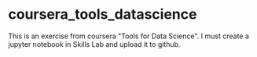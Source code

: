 # coursera_tools_datascience
This is an exercise from coursera "Tools for Data Science". I must create a jupyter notebook in Skills Lab and upload it to github.
